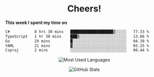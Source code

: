 <h1 align="center">Cheers!</h1>

**This week I spent my time on**
<!--START_SECTION:waka-->

```txt
C#           8 hrs 30 mins   ███████████████████▒░░░░░   77.33 %
TypeScript   1 hr 30 mins    ███▒░░░░░░░░░░░░░░░░░░░░░   13.66 %
Go           29 mins         █░░░░░░░░░░░░░░░░░░░░░░░░   04.39 %
YAML         21 mins         ▓░░░░░░░░░░░░░░░░░░░░░░░░   03.25 %
Csproj       2 mins          ░░░░░░░░░░░░░░░░░░░░░░░░░   00.44 %
```

<!--END_SECTION:waka-->

<p align="center"><img src="https://github-readme-stats.vercel.app/api/top-langs/?username=thnkrn&layout=compact&hide=html&theme=tokyonight" alt="Most Used Languages" /></p>

<p align="center"><img src="https://github-readme-stats.vercel.app/api?username=thnkrn&show_icons=true&count_private=true&theme=tokyonight&show=reviews&hide_rank=false&rank_icon=github" alt="GitHub Stats" /></p>

<!-- <p align="center"><a href="https://wakatime.com"><img src="https://wakatime.com/share/@thnkrn/40092326-d1bd-471b-89da-9a7c63939402.png" /></p>
 -->
